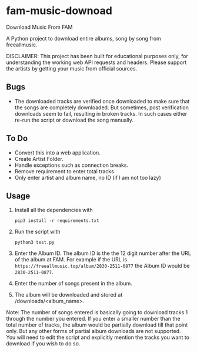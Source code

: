 # fam-music-downoad
Download Music From FAM

A Python project to download entire albums, song by song from freeallmusic.

DISCLAIMER: This project has been built for educational purposes only, for understanding the working web API requests and headers. Please support the artists by getting your music from official sources.

## Bugs
* The downloaded tracks are verified once downloaded to make sure that the songs are completely downloaded. But sometimes, post verification downloads seem to fail, resulting in broken tracks. In such cases either re-run the script or download the song manually.


## To Do 
* Convert this into a web application.
* Create Artist Folder.
* Handle exceptions such as connection breaks.
* Remove requirement to enter total tracks
* Only enter artist and album name, no ID (if I am not too lazy)



## Usage

1. Install all the dependencies with

    ``` pip3 install -r requirements.txt ```

2. Run the script with 

    ``` python3 test.py ```

3. Enter the Album ID. The album ID is the the 12 digit number after the URL of the album at FAM. For example if the URL is 
``` https://freeallmusic.top/album/2830-2511-0877 ```
the Album ID would be 
``` 2830-2511-0877 ```.


4. Enter the number of songs present in the album.

5. The album will be downloaded and stored at /downloads/<album_name>.

Note: The number of songs entered is basically going to download tracks 1 through the number you entered. If you enter a smaller number than the total number of tracks, the album would be partially download till that point only. But any other forms of partial album downloads are not supported. You will need to edit the script and explicitly mention the tracks you want to download if you wish to do so.
